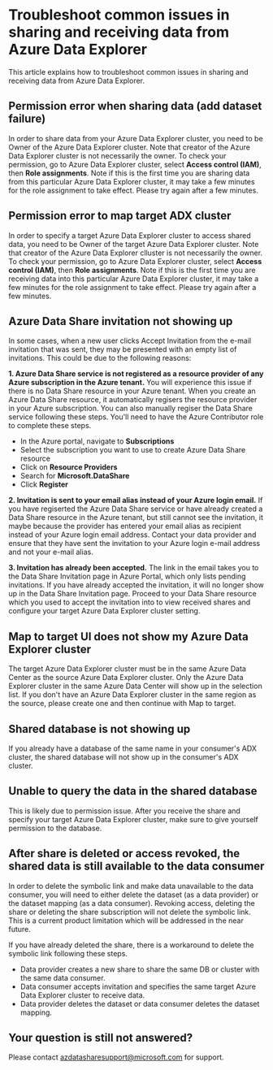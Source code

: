 # Troubleshoot common issues in sharing and receiving data from Azure Data Explorer

This article explains how to troubleshoot common issues in sharing and receiving data from Azure Data Explorer.

## Permission error when sharing data (add dataset failure)
In order to share data from your Azure Data Explorer cluster, you need to be Owner of the Azure Data Explorer cluster. Note that creator of the Azure Data Explorer cluster is not necessarily the owner. To check your permission, go to Azure Data Explorer cluster, select **Access control (IAM)**, then **Role assignments**. Note if this is the first time you are sharing data from this particular Azure Data Explorer cluster, it may take a few minutes for the role assignment to take effect. Please try again after a few minutes.

## Permission error to map target ADX cluster
In order to specify a target Azure Data Explorer cluster to access shared data, you need to be Owner of the target Azure Data Explorer cluster. Note that creator of the Azure Data Explorer clluster is not necessarily the owner. To check your permission, go to Azure Data Explorer cluster, select **Access control (IAM)**, then **Role assignments**. Note if this is the first time you are receiving data into this particular Azure Data Explorer cluster, it may take a few minutes for the role assignment to take effect. Please try again after a few minutes.

## Azure Data Share invitation not showing up
In some cases, when a new user clicks Accept Invitation from the e-mail invitation that was sent, they may be presented with an empty list of invitations. This could be due to the following reasons:

**1. Azure Data Share service is not registered as a resource provider of any Azure subscription in the Azure tenant.** You will experience this issue if there is no Data Share resource in your Azure tenant. When you create an Azure Data Share resource, it automatically regisers the resource provider in your Azure subscription. You can also manually regiser the Data Share service following these steps. You'll need to have the Azure Contributor role to complete these steps.

* In the Azure portal, navigate to **Subscriptions**
* Select the subscription you want to use to create Azure Data Share resource
* Click on **Resource Providers**
* Search for **Microsoft.DataShare**
* Click **Register**

**2. Invitation is sent to your email alias instead of your Azure login email.** If you have regiserted the Azure Data Share service or have already created a Data Share resource in the Azure tenant, but still cannot see the invitation, it maybe because the provider has entered your email alias as recipient instead of your Azure login email address. Contact your data provider and ensure that they have sent the invitation to your Azure login e-mail address and not your e-mail alias.

**3. Invitation has already been accepted.** The link in the email takes you to the Data Share Invitation page in Azure Portal, which only lists pending invitations. If you have already accepted the invitation, it will no longer show up in the Data Share Invitation page. Proceed to your Data Share resource which you used to accept the invitation into to view received shares and configure your target Azure Data Explorer cluster setting.

## Map to target UI does not show my Azure Data Explorer cluster
The target Azure Data Explorer cluster must be in the same Azure Data Center as the source Azure Data Explorer cluster. Only the Azure Data Explorer cluster in the same Azure Data Center will show up in the selection list. If you don't have an Azure Data Explorer cluster in the same region as the source, please create one and then continue with Map to target.

## Shared database is not showing up
If you already have a database of the same name in your consumer's ADX cluster, the shared database will not show up in the consumer's ADX cluster.

## Unable to query the data in the shared database
This is likely due to permission issue. After you receive the share and specify your target Azure Data Explorer cluster, make sure to give yourself permission to the database.  

## After share is deleted or access revoked, the shared data is still available to the data consumer
In order to delete the symbolic link and make data unavailable to the data consumer, you will need to either delete the dataset (as a data provider) or the dataset mapping (as a data consumer). Revoking access, deleting the share or deleting the share subscription will not delete the symbolic link. This is a current product limitation which will be addressed in the near future. 

If you have already deleted the share, there is a workaround to delete the symbolic link following these steps. 

* Data provider creates a new share to share the same DB or cluster with the same data consumer. 
* Data consumer accepts invitation and specifies the same target Azure Data Explorer cluster to receive data.
* Data provider deletes the dataset or data consumer deletes the dataset mapping.

## Your question is still not answered?
Please contact azdatasharesupport@microsoft.com for support.
